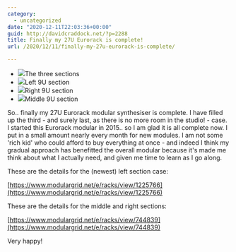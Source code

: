 ```yaml
---
category:
  - uncategorized
date: "2020-12-11T22:03:36+00:00"
guid: http://davidcraddock.net/?p=2288
title: Finally my 27U Eurorack is complete!
url: /2020/12/11/finally-my-27u-eurorack-is-complete/

---
```

- ![](/wp-content/uploads/2020/12/img_20201211_215515-1.jpg?w=1024)The three sections
- ![](/wp-content/uploads/2020/12/img_20201211_215456.jpg?w=576)Left 9U section
- ![](/wp-content/uploads/2020/12/img_20201211_215508.jpg?w=576)Right 9U section
- ![](/wp-content/uploads/2020/12/img_20201211_215550.jpg?w=576)Middle 9U section

So.. finally my 27U Eurorack modular synthesiser is complete. I have filled up the third - and surely last, as there is no more room in the studio! - case. I started this Eurorack modular in 2015.. so I am glad it is all complete now. I put in a small amount nearly every month for new modules. I am not some 'rich kid' who could afford to buy everything at once - and indeed I think my gradual approach has benefitted the overall modular because it's made me think about what I actually need, and given me time to learn as I go along.

These are the details for the (newest) left section case:

[https://www.modulargrid.net/e/racks/view/1225766](https://www.modulargrid.net/e/racks/view/1225766)

These are the details for the middle and right sections:

[https://www.modulargrid.net/e/racks/view/744839](https://www.modulargrid.net/e/racks/view/744839)

Very happy!
